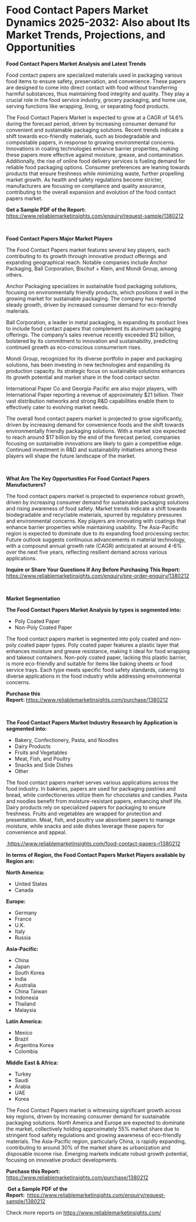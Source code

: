 <p><h1>Food Contact Papers Market Dynamics 2025-2032: Also about Its Market Trends, Projections, and Opportunities</h1></p><p><strong>Food Contact Papers Market Analysis and Latest Trends</strong></p>
<p><p>Food contact papers are specialized materials used in packaging various food items to ensure safety, preservation, and convenience. These papers are designed to come into direct contact with food without transferring harmful substances, thus maintaining food integrity and quality. They play a crucial role in the food service industry, grocery packaging, and home use, serving functions like wrapping, lining, or separating food products.</p><p>The Food Contact Papers Market is expected to grow at a CAGR of 14.6% during the forecast period, driven by increasing consumer demand for convenient and sustainable packaging solutions. Recent trends indicate a shift towards eco-friendly materials, such as biodegradable and compostable papers, in response to growing environmental concerns. Innovations in coating technologies enhance barrier properties, making these papers more effective against moisture, grease, and contamination. Additionally, the rise of online food delivery services is fueling demand for reliable food packaging options. Consumer preferences are leaning towards products that ensure freshness while minimizing waste, further propelling market growth. As health and safety regulations become stricter, manufacturers are focusing on compliance and quality assurance, contributing to the overall expansion and evolution of the food contact papers market.</p></p>
<p><strong>Get a Sample PDF of the Report:&nbsp;</strong> <a href="https://www.reliablemarketinsights.com/enquiry/request-sample/1380212?utm_campaign=2395&utm_medium=2&utm_source=Github&utm_content=ia&utm_term=15022025&utm_id=food-contact-papers">https://www.reliablemarketinsights.com/enquiry/request-sample/1380212</a></p>
<p>&nbsp;</p>
<p><strong>Food Contact Papers Major Market Players</strong></p>
<p><p>The Food Contact Papers market features several key players, each contributing to its growth through innovative product offerings and expanding geographical reach. Notable companies include Anchor Packaging, Ball Corporation, Bischof + Klein, and Mondi Group, among others.</p><p>Anchor Packaging specializes in sustainable food packaging solutions, focusing on environmentally friendly products, which positions it well in the growing market for sustainable packaging. The company has reported steady growth, driven by increased consumer demand for eco-friendly materials. </p><p>Ball Corporation, a leader in metal packaging, is expanding its product lines to include food contact papers that complement its aluminum packaging offerings. The company’s sales revenue recently exceeded $12 billion, bolstered by its commitment to innovation and sustainability, predicting continued growth as eco-conscious consumerism rises.</p><p>Mondi Group, recognized for its diverse portfolio in paper and packaging solutions, has been investing in new technologies and expanding its production capacity. Its strategic focus on sustainable solutions enhances its growth potential and market share in the food contact sector.</p><p>International Paper Co and Georgia-Pacific are also major players, with International Paper reporting a revenue of approximately $21 billion. Their vast distribution networks and strong R&D capabilities enable them to effectively cater to evolving market needs.</p><p>The overall food contact papers market is projected to grow significantly, driven by increasing demand for convenience foods and the shift towards environmentally friendly packaging solutions. With a market size expected to reach around $17 billion by the end of the forecast period, companies focusing on sustainable innovations are likely to gain a competitive edge. Continued investment in R&D and sustainability initiatives among these players will shape the future landscape of the market.</p></p>
<p>&nbsp;</p>
<p><strong>What Are The Key Opportunities For Food Contact Papers Manufacturers?</strong></p>
<p><p>The food contact papers market is projected to experience robust growth, driven by increasing consumer demand for sustainable packaging solutions and rising awareness of food safety. Market trends indicate a shift towards biodegradable and recyclable materials, spurred by regulatory pressures and environmental concerns. Key players are innovating with coatings that enhance barrier properties while maintaining usability. The Asia-Pacific region is expected to dominate due to its expanding food processing sector. Future outlook suggests continuous advancements in material technology, with a compound annual growth rate (CAGR) anticipated at around 4-6% over the next five years, reflecting resilient demand across various applications.</p></p>
<p><strong>Inquire or Share Your Questions If Any Before Purchasing This Report:</strong> <a href="https://www.reliablemarketinsights.com/enquiry/pre-order-enquiry/1380212?utm_campaign=2395&utm_medium=2&utm_source=Github&utm_content=ia&utm_term=15022025&utm_id=food-contact-papers">https://www.reliablemarketinsights.com/enquiry/pre-order-enquiry/1380212</a></p>
<p>&nbsp;</p>
<p><strong>Market Segmentation</strong></p>
<p><strong>The Food Contact Papers Market Analysis by types is segmented into:</strong></p>
<p><ul><li>Poly Coated Paper</li><li>Non-Poly Coated Paper</li></ul></p>
<p><p>The food contact papers market is segmented into poly coated and non-poly coated paper types. Poly coated paper features a plastic layer that enhances moisture and grease resistance, making it ideal for food wrapping and takeout containers. Non-poly coated paper, lacking this plastic barrier, is more eco-friendly and suitable for items like baking sheets or food service trays. Each type meets specific food safety standards, catering to diverse applications in the food industry while addressing environmental concerns.</p></p>
<p><strong>Purchase this Report:&nbsp;</strong><a href="https://www.reliablemarketinsights.com/purchase/1380212?utm_campaign=2395&utm_medium=2&utm_source=Github&utm_content=ia&utm_term=15022025&utm_id=food-contact-papers">https://www.reliablemarketinsights.com/purchase/1380212</a></p>
<p>&nbsp;</p>
<p><strong>The Food Contact Papers Market Industry Research by Application is segmented into:</strong></p>
<p><ul><li>Bakery, Confectionery, Pasta, and Noodles</li><li>Dairy Products</li><li>Fruits and Vegetables</li><li>Meat, Fish, and Poultry</li><li>Snacks and Side Dishes</li><li>Other</li></ul></p>
<p><p>The food contact papers market serves various applications across the food industry. In bakeries, papers are used for packaging pastries and bread, while confectioneries utilize them for chocolates and candies. Pasta and noodles benefit from moisture-resistant papers, enhancing shelf life. Dairy products rely on specialized papers for packaging to ensure freshness. Fruits and vegetables are wrapped for protection and presentation. Meat, fish, and poultry use absorbent papers to manage moisture, while snacks and side dishes leverage these papers for convenience and appeal.</p></p>
<p><a href="https://www.reliablemarketinsights.com/food-contact-papers-r1380212?utm_campaign=2395&utm_medium=2&utm_source=Github&utm_content=ia&utm_term=15022025&utm_id=food-contact-papers">&nbsp;https://www.reliablemarketinsights.com/food-contact-papers-r1380212</a></p>
<p><strong>In terms of Region, the Food Contact Papers Market Players available by Region are:</strong></p>
<p>
    <p> <strong> North America: </strong>
        <ul>
            <li>United States</li>
            <li>Canada</li>
        </ul>
        </p> 
    <p> <strong> Europe: </strong>
        <ul>
            <li>Germany</li>
            <li>France</li>
            <li>U.K.</li>
            <li>Italy</li>
            <li>Russia</li>
        </ul>
        </p> 
    <p> <strong> Asia-Pacific: </strong>
        <ul>
            <li>China</li>
            <li>Japan</li>
            <li>South Korea</li>
            <li>India</li>
            <li>Australia</li>
            <li>China Taiwan</li>
            <li>Indonesia</li>
            <li>Thailand</li>
            <li>Malaysia</li>
        </ul>
        </p> 
    <p> <strong> Latin America: </strong>
        <ul>
            <li>Mexico</li>
            <li>Brazil</li>
            <li>Argentina Korea</li>
            <li>Colombia</li>
        </ul>
        </p> 
    <p> <strong> Middle East & Africa: </strong>
        <ul>
            <li>Turkey</li>
            <li>Saudi</li>
            <li>Arabia</li>
            <li>UAE</li>
            <li>Korea</li>
        </ul>
    </p>
    </p>
<p><p>The Food Contact Papers market is witnessing significant growth across key regions, driven by increasing consumer demand for sustainable packaging solutions. North America and Europe are expected to dominate the market, collectively holding approximately 55% market share due to stringent food safety regulations and growing awareness of eco-friendly materials. The Asia-Pacific region, particularly China, is rapidly expanding, contributing to around 30% of the market share as urbanization and disposable income rise. Emerging markets indicate robust growth potential, focusing on innovative product developments.</p></p>
<p><strong>Purchase this Report: </strong><a href="https://www.reliablemarketinsights.com/purchase/1380212?utm_campaign=2395&utm_medium=2&utm_source=Github&utm_content=ia&utm_term=15022025&utm_id=food-contact-papers">https://www.reliablemarketinsights.com/purchase/1380212</a></p>
<p>&nbsp;<strong>Get a Sample PDF of the Report:&nbsp;&nbsp;</strong><a href="https://www.reliablemarketinsights.com/enquiry/request-sample/1380212?utm_campaign=2395&utm_medium=2&utm_source=Github&utm_content=ia&utm_term=15022025&utm_id=food-contact-papers">https://www.reliablemarketinsights.com/enquiry/request-sample/1380212</a></p>
<p><strong></strong></p>
<p>Check more reports on <a href="https://www.reliablemarketinsights.com/?utm_campaign=2395&utm_medium=2&utm_source=Github&utm_content=ia&utm_term=15022025&utm_id=food-contact-papers">https://www.reliablemarketinsights.com/</a></p>